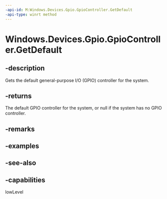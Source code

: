 ```yaml
---
-api-id: M:Windows.Devices.Gpio.GpioController.GetDefault
-api-type: winrt method
---
```


<!-- Method syntax
public Windows.Devices.Gpio.GpioController GetDefault()
-->

# Windows.Devices.Gpio.GpioController.GetDefault

## -description
Gets the default general-purpose I/O (GPIO) controller for the system.

## -returns
The default GPIO controller for the system, or null if the system has no GPIO controller.

## -remarks

## -examples

## -see-also


## -capabilities
lowLevel
